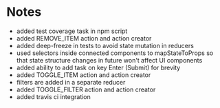 # Notes

- added test coverage task in npm script
- added REMOVE_ITEM action and action creator
- added deep-freeze in tests to avoid state mutation in reducers
- used selectors inside connected components to mapStateToProps so that state structure changes in future won't affect UI components
- added ability to add task on key Enter (Submit) for brevity
- added TOGGLE_ITEM action and action creator
- filters are added in a separate reducer
- added TOGGLE_FILTER action and action creator
- added travis ci integration

